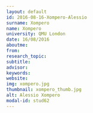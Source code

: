 ```yaml
---
layout: default 
id: 2016-08-16-Xompero-Alessio
surname: Xompero
name: Xompero
university: QMU London
date: 16/08/2016
aboutme: 
from: 
research_topic: 
subtitle: 
advisor: 
keywords: 
website: 
img: xompero.jpg
thumbnail: xompero_thumb.jpg
alt: Alessio Xompero
modal-id: stud62
---
```

